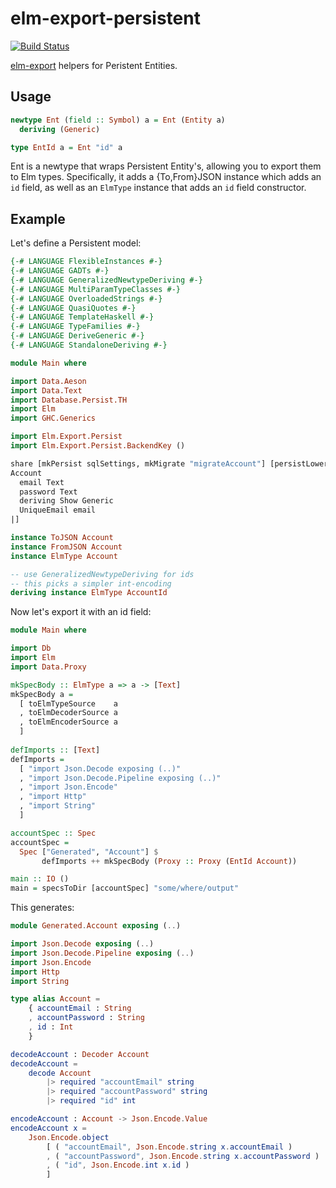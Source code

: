 
# elm-export-persistent

[![Build Status](https://travis-ci.org/jb55/elm-export-persistent.svg)](https://travis-ci.org/jb55/elm-export-persistent)

[elm-export](https://hackage.haskell.org/package/elm-export) helpers for
Peristent Entities.

## Usage

```hs
newtype Ent (field :: Symbol) a = Ent (Entity a)
  deriving (Generic)

type EntId a = Ent "id" a
```

Ent is a newtype that wraps Persistent Entity's, allowing you to export them to
Elm types. Specifically, it adds a {To,From}JSON instance which adds an `id`
field, as well as an `ElmType` instance that adds an `id` field constructor.

## Example

Let's define a Persistent model:

```hs
{-# LANGUAGE FlexibleInstances #-}
{-# LANGUAGE GADTs #-}
{-# LANGUAGE GeneralizedNewtypeDeriving #-}
{-# LANGUAGE MultiParamTypeClasses #-}
{-# LANGUAGE OverloadedStrings #-}
{-# LANGUAGE QuasiQuotes #-}
{-# LANGUAGE TemplateHaskell #-}
{-# LANGUAGE TypeFamilies #-}
{-# LANGUAGE DeriveGeneric #-}
{-# LANGUAGE StandaloneDeriving #-}

module Main where

import Data.Aeson
import Data.Text
import Database.Persist.TH
import Elm
import GHC.Generics

import Elm.Export.Persist
import Elm.Export.Persist.BackendKey ()

share [mkPersist sqlSettings, mkMigrate "migrateAccount"] [persistLowerCase|
Account
  email Text
  password Text
  deriving Show Generic
  UniqueEmail email
|]

instance ToJSON Account
instance FromJSON Account
instance ElmType Account

-- use GeneralizedNewtypeDeriving for ids
-- this picks a simpler int-encoding
deriving instance ElmType AccountId 
```

Now let's export it with an id field:

```hs
module Main where

import Db
import Elm
import Data.Proxy

mkSpecBody :: ElmType a => a -> [Text]
mkSpecBody a =
  [ toElmTypeSource    a
  , toElmDecoderSource a
  , toElmEncoderSource a
  ]
  
defImports :: [Text]
defImports =
  [ "import Json.Decode exposing (..)"
  , "import Json.Decode.Pipeline exposing (..)"
  , "import Json.Encode"
  , "import Http"
  , "import String"
  ]

accountSpec :: Spec
accountSpec = 
  Spec ["Generated", "Account"] $
       defImports ++ mkSpecBody (Proxy :: Proxy (EntId Account))

main :: IO ()
main = specsToDir [accountSpec] "some/where/output"
```

This generates:

```elm
module Generated.Account exposing (..)

import Json.Decode exposing (..)
import Json.Decode.Pipeline exposing (..)
import Json.Encode
import Http
import String

type alias Account =
    { accountEmail : String
    , accountPassword : String
    , id : Int
    }

decodeAccount : Decoder Account
decodeAccount =
    decode Account
        |> required "accountEmail" string
        |> required "accountPassword" string
        |> required "id" int

encodeAccount : Account -> Json.Encode.Value
encodeAccount x =
    Json.Encode.object
        [ ( "accountEmail", Json.Encode.string x.accountEmail )
        , ( "accountPassword", Json.Encode.string x.accountPassword )
        , ( "id", Json.Encode.int x.id )
        ]
```
